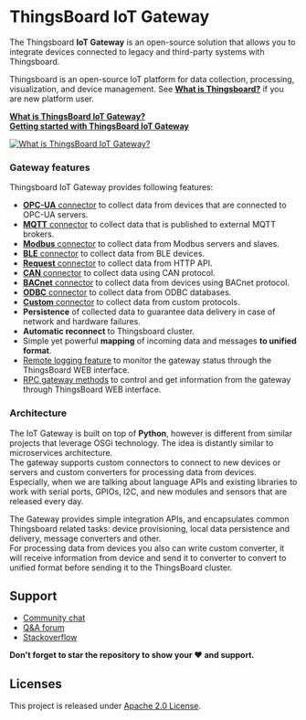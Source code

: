 # ThingsBoard IoT Gateway  

The Thingsboard **IoT Gateway** is an open-source solution that allows you to integrate devices connected to legacy and third-party systems with Thingsboard.  

Thingsboard is an open-source IoT platform for data collection, processing, visualization, and device management. See [**What is Thingsboard?**](https://thingsboard.io/docs/getting-started-guides/what-is-thingsboard/) if you are new platform user.  

[**What is ThingsBoard IoT Gateway?**](https://thingsboard.io/docs/iot-gateway/what-is-iot-gateway/)  
[**Getting started with ThingsBoard IoT Gateway**](https://thingsboard.io/docs/iot-gateway/getting-started/)

[![**What is ThingsBoard IoT Gateway?**](https://thingsboard.io/images/gateway/python-gateway-animd-ff.svg)](https://thingsboard.io/docs/iot-gateway/what-is-iot-gateway/)

### Gateway features

Thingsboard IoT Gateway provides following features:  

 - [**OPC-UA** connector](https://thingsboard.io/docs/iot-gateway/config/opc-ua/) to collect data from devices that are connected to OPC-UA servers.
 - [**MQTT** connector](https://thingsboard.io/docs/iot-gateway/config/mqtt/) to collect data that is published to external MQTT brokers. 
 - [**Modbus** connector](https://thingsboard.io/docs/iot-gateway/config/modbus/) to collect data from Modbus servers and slaves.
 - [**BLE** connector](https://thingsboard.io/docs/iot-gateway/config/ble/) to collect data from BLE devices.
 - [**Request** connector](https://thingsboard.io/docs/iot-gateway/config/request/) to collect data from HTTP API.
 - [**CAN** connector](https://thingsboard.io/docs/iot-gateway/config/can/) to collect data using CAN protocol.
 - [**BACnet** connector](https://thingsboard.io/docs/iot-gateway/config/bacnet/) to collect data from devices using BACnet protocol.
 - [**ODBC** connector](https://thingsboard.io/docs/iot-gateway/config/odbc/) to collect data from ODBC databases.
 - [**Custom** connector](https://thingsboard.io/docs/iot-gateway/custom/) to collect data from custom protocols.
 - **Persistence** of collected data to guarantee data delivery in case of network and hardware failures.
 - **Automatic reconnect** to Thingsboard cluster.
 - Simple yet powerful **mapping** of incoming data and messages **to unified format**.
 - [Remote logging feature](https://thingsboard.io/docs/iot-gateway/guides/how-to-enable-remote-logging/) to monitor the gateway status through the ThingsBoard WEB interface.
 - [RPC gateway methods](https://thingsboard.io/docs/iot-gateway/guides/how-to-use-gateway-rpc-methods/) to control and get information from the gateway through ThingsBoard WEB interface.
  
### Architecture  

The IoT Gateway is built on top of **Python**, however is different from similar projects that leverage OSGi technology.
The idea is distantly similar to microservices architecture.  
The gateway supports custom connectors to connect to new devices or servers and custom converters for processing data from devices.  
Especially, when we are talking about language APIs and existing libraries to work with serial ports, GPIOs, I2C, and new modules and sensors that are released every day.  

The Gateway provides simple integration APIs, and encapsulates common Thingsboard related tasks: device provisioning, local data persistence and delivery, message converters and other.  
For processing data from devices you also can write custom converter, it will receive information from device and send it to converter to convert to unified format before sending it to the ThingsBoard cluster.  

## Support

 - [Community chat](https://gitter.im/thingsboard/chat)
 - [Q&A forum](https://groups.google.com/forum/#!forum/thingsboard)
 - [Stackoverflow](http://stackoverflow.com/questions/tagged/thingsboard)
 
**Don't forget to star the repository to show your ❤️ and support.**

## Licenses

This project is released under [Apache 2.0 License](./LICENSE).
